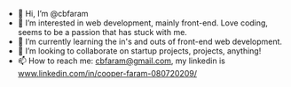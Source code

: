 - 👋 Hi, I’m @cbfaram
- 👀 I’m interested in web development, mainly front-end. Love coding, seems to be a passion that has stuck with me.
- 🌱 I’m currently learning the in's and outs of front-end web development.
- 💞️ I’m looking to collaborate on startup projects, projects, anything!
- 📫 How to reach me: cbfaram@gmail.com, my linkedin is www.linkedin.com/in/cooper-faram-080720209/

<!---
cbfaram/cbfaram is a ✨ special ✨ repository because its `README.md` (this file) appears on your GitHub profile.
You can click the Preview link to take a look at your changes.
--->

